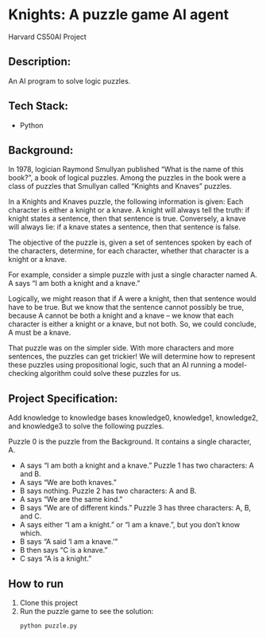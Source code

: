 # Knights: A puzzle game AI agent

Harvard CS50AI Project

## Description:

An AI program to solve logic puzzles.

## Tech Stack:

* Python

## Background:
In 1978, logician Raymond Smullyan published “What is the name of this book?”, a book of logical puzzles. Among the puzzles in the book were a class of puzzles that Smullyan called “Knights and Knaves” puzzles.

In a Knights and Knaves puzzle, the following information is given: Each character is either a knight or a knave. A knight will always tell the truth: if knight states a sentence, then that sentence is true. Conversely, a knave will always lie: if a knave states a sentence, then that sentence is false.

The objective of the puzzle is, given a set of sentences spoken by each of the characters, determine, for each character, whether that character is a knight or a knave.

For example, consider a simple puzzle with just a single character named A. A says “I am both a knight and a knave.”

Logically, we might reason that if A were a knight, then that sentence would have to be true. But we know that the sentence cannot possibly be true, because A cannot be both a knight and a knave – we know that each character is either a knight or a knave, but not both. So, we could conclude, A must be a knave.

That puzzle was on the simpler side. With more characters and more sentences, the puzzles can get trickier! We will determine how to represent these puzzles using propositional logic, such that an AI running a model-checking algorithm could solve these puzzles for us.

## Project Specification:

Add knowledge to knowledge bases knowledge0, knowledge1, knowledge2, and knowledge3 to solve the following puzzles.

Puzzle 0 is the puzzle from the Background. It contains a single character, A.
* A says “I am both a knight and a knave.”
Puzzle 1 has two characters: A and B.
* A says “We are both knaves.”
* B says nothing.
Puzzle 2 has two characters: A and B.
* A says “We are the same kind.”
* B says “We are of different kinds.”
Puzzle 3 has three characters: A, B, and C.
* A says either “I am a knight.” or “I am a knave.”, but you don’t know which.
* B says “A said ‘I am a knave.’”
* B then says “C is a knave.”
* C says “A is a knight.”

## How to run

1. Clone this project
2. Run the puzzle game to see the solution:
   ```
   python puzzle.py
   ```
